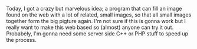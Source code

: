 Today, I got a crazy but marvelous idea; a program that can fill an image found on the web with a lot of related, small images, so that all small images together form the big pigture again. I'm not sure if this is gonna work but I really want to make this web based so (almost) anyone can try it out. Probabely, I'm gonna need some server side C++ or PHP stuff to speed up the process.
